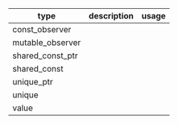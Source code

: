 
| type | description| usage |
|------|--------|--------|
| const_observer | | |
| mutable_observer | | |
| shared_const_ptr | | |
| shared_const | | |
| unique_ptr | | | 
| unique | | | 
| value | | | 
